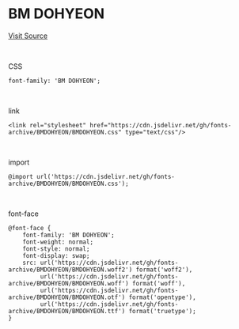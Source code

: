 # BM DOHYEON

[Visit Source](http://font.woowahan.com/dohyeon/)

&nbsp;

CSS

```
font-family: 'BM DOHYEON';
```

&nbsp;

link

```
<link rel="stylesheet" href="https://cdn.jsdelivr.net/gh/fonts-archive/BMDOHYEON/BMDOHYEON.css" type="text/css"/>
```

&nbsp;

import

```
@import url('https://cdn.jsdelivr.net/gh/fonts-archive/BMDOHYEON/BMDOHYEON.css');
```

&nbsp;

font-face

```
@font-face {
    font-family: 'BM DOHYEON';
    font-weight: normal;
    font-style: normal;
    font-display: swap;
    src: url('https://cdn.jsdelivr.net/gh/fonts-archive/BMDOHYEON/BMDOHYEON.woff2') format('woff2'),
         url('https://cdn.jsdelivr.net/gh/fonts-archive/BMDOHYEON/BMDOHYEON.woff') format('woff'),
         url('https://cdn.jsdelivr.net/gh/fonts-archive/BMDOHYEON/BMDOHYEON.otf') format('opentype'),
         url('https://cdn.jsdelivr.net/gh/fonts-archive/BMDOHYEON/BMDOHYEON.ttf') format('truetype');
}
```
